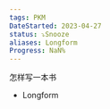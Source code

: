 ```yaml
---
tags: PKM
DateStarted: 2023-04-27
status: ⤵️Snooze
aliases: Longform
Progress: NaN%
---
```


怎样写一本书

- Longform
